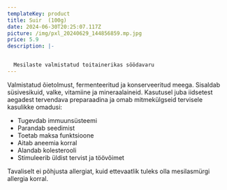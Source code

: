 ```yaml
---
templateKey: product
title: Suir  (100g)
date: 2024-06-30T20:25:07.117Z
picture: /img/pxl_20240629_144856859.mp.jpg
price: 5.9
description: |-


  Mesilaste valmistatud toitainerikas söödavaru
---
```

Valmistatud õietolmust, fermenteeritud ja konserveeritud meega.
Sisaldab süsivesikuid, valke, vitamiine ja mineraalaineid.
Kasutusel juba iidsetest aegadest tervendava preparaadina ja
omab mitmekülgseid tervisele kasulikke omadusi:

* Tugevdab immuunsüsteemi
* Parandab seedimist
* Toetab maksa funktsioone
* Aitab aneemia korral
* Alandab kolesterooli
* Stimuleerib üldist tervist ja töövõimet

Tavaliselt ei põhjusta allergiat, kuid ettevaatlik tuleks olla mesilasmürgi allergia korral.
